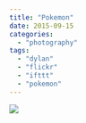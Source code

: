 ```yaml
---
title: "Pokemon"
date: 2015-09-15
categories: 
  - "photography"
tags: 
  - "dylan"
  - "flickr"
  - "ifttt"
  - "pokemon"
---
```


![](https://farm6.staticflickr.com/5755/21425256845_f915623565_b.jpg)
